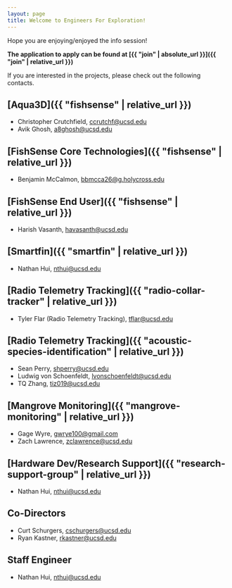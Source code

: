 ```yaml
---
layout: page
title: Welcome to Engineers For Exploration!
---
```


Hope you are enjoying/enjoyed the info session!

**The application to apply can be found at [{{ "join" | absolute_url }}]({{ "join" | relative_url }})**

If you are interested in the projects, please check out the following contacts.

##  [Aqua3D]({{ "fishsense" | relative_url }})
- Christopher Crutchfield, [ccrutchf@ucsd.edu](mailto:ccrutchf@ucsd.edu)
- Avik Ghosh, a8ghosh@ucsd.edu 

##  [FishSense Core Technologies]({{ "fishsense" | relative_url }})
- Benjamin McCalmon, [bbmcca26@g.holycross.edu](mailto:bbmcca26@g.holycross.edu )

## [FishSense End User]({{ "fishsense" | relative_url }})
- Harish Vasanth, [havasanth@ucsd.edu](mailto:havasanth@ucsd.edu)

## [Smartfin]({{ "smartfin" | relative_url }})
- Nathan Hui, [nthui@ucsd.edu](mailto:nthui@ucsd.edu)

## [Radio Telemetry Tracking]({{ "radio-collar-tracker" | relative_url }})
- Tyler Flar (Radio Telemetry Tracking), [tflar@ucsd.edu](mailto:tflar@ucsd.edu)

## [Radio Telemetry Tracking]({{ "acoustic-species-identification" | relative_url }}) 
- Sean Perry, [shperry@ucsd.edu](mailto:shperry@ucsd.edu)
- Ludwig von Schoenfeldt, [lvonschoenfeldt@ucsd.edu](mailto:lvonschoenfeldt@ucsd.edu)
- TQ Zhang, [tiz019@ucsd.edu](mailto:tiz019@ucsd.edu)

##  [Mangrove Monitoring]({{ "mangrove-monitoring" | relative_url }}) 
- Gage Wyre, [gwrye100@gmail.com](mailto:gwrye100@gmail.com)
- Zach Lawrence, [zclawrence@ucsd.edu](mailto:zclawrence@ucsd.edu) 

## [Hardware Dev/Research Support]({{ "research-support-group" | relative_url }})   
- Nathan Hui, [nthui@ucsd.edu](mailto:nthui@ucsd.edu) 

## Co-Directors
- Curt Schurgers, [cschurgers@ucsd.edu](mailto:cschurgers@ucsd.edu) 
- Ryan Kastner, [rkastner@ucsd.edu](mailto:rkastner@ucsd.edu) 

## Staff Engineer
- Nathan Hui, [nthui@ucsd.edu](mailto:nthui@ucsd.edu) 
